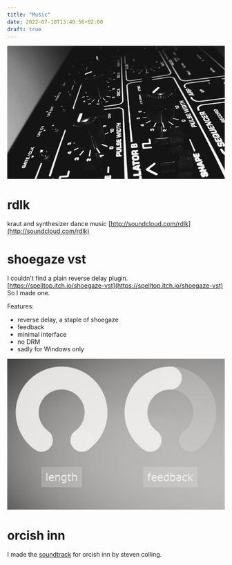 ```yaml
---
title: "Music"
date: 2022-07-10T13:40:56+02:00
draft: true
---
```


![music](/img/music.jpg)
# rdlk
kraut and synthesizer dance music
[http://soundcloud.com/rdlk](http://soundcloud.com/rdlk)



# shoegaze vst
I couldn't find a plain reverse delay plugin. [https://spelltop.itch.io/shoegaze-vst](https://spelltop.itch.io/shoegaze-vst) So I made one.

Features:
- reverse delay, a staple of shoegaze
- feedback
- minimal interface
- no DRM
- sadly for Windows only

![vst](/img/vst.png)

# orcish inn
I made the [soundtrack](https://headchant.bandcamp.com/releases) for orcish inn by steven colling.